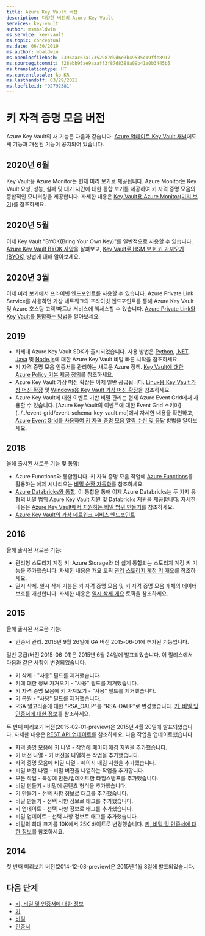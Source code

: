 ```yaml
---
title: Azure Key Vault 버전
description: 다양한 버전의 Azure Key Vault
services: key-vault
author: msmbaldwin
ms.service: key-vault
ms.topic: conceptual
ms.date: 06/30/2019
ms.author: mbaldwin
ms.openlocfilehash: 2396aac67a17352987d9d6e3b49535c19ffe8917
ms.sourcegitcommit: f28ebb95ae9aaaff3f87d8388a09b41e0b3445b5
ms.translationtype: HT
ms.contentlocale: ko-KR
ms.lasthandoff: 03/29/2021
ms.locfileid: "92792381"
---
```

# <a name="key-vault-versions"></a>키 자격 증명 모음 버전

Azure Key Vault의 새 기능은 다음과 같습니다. [Azure 업데이트 Key Vault 채널](https://azure.microsoft.com/updates/?category=security&query=Key%20vault)에도 새 기능과 개선된 기능이 공지되어 있습니다.

## <a name="june-2020"></a>2020년 6월

Key Vault용 Azure Monitor는 현재 미리 보기로 제공됩니다.  Azure Monitor는 Key Vault 요청, 성능, 실패 및 대기 시간에 대한 통합 보기를 제공하여 키 자격 증명 모음의 종합적인 모니터링을 제공합니다. 자세한 내용은 [Key Vault용 Azure Monitor(미리 보기)](../../azure-monitor/insights/key-vault-insights-overview.md)를 참조하세요.

## <a name="may-2020"></a>2020년 5월

이제 Key Vault "BYOK(Bring Your Own Key)"를 일반적으로 사용할 수 있습니다. [Azure Key Vault BYOK 사양](../keys/byok-specification.md)을 살펴보고, [Key Vault로 HSM 보호 키 가져오기(BYOK)](../keys/hsm-protected-keys-byok.md) 방법에 대해 알아보세요.

## <a name="march-2020"></a>2020년 3월

이제 미리 보기에서 프라이빗 엔드포인트를 사용할 수 있습니다. Azure Private Link Service를 사용하면 가상 네트워크의 프라이빗 엔드포인트를 통해 Azure Key Vault 및 Azure 호스팅 고객/파트너 서비스에 액세스할 수 있습니다.  [Azure Private Link와 Key Vault를 통합하는 방법](private-link-service.md)을 알아보세요.

## <a name="2019"></a>2019

- 차세대 Azure Key Vault SDK가 출시되었습니다. 사용 방법은 [Python](../secrets/quick-create-python.md), [.NET](../secrets/quick-create-net.md), [Java](../secrets/quick-create-java.md) 및 [Node.js](../secrets/quick-create-node.md)에 대한 Azure Key Vault 비밀 빠른 시작을 참조하세요.
- 키 자격 증명 모음 인증서를 관리하는 새로운 Azure 정책. [Key Vault에 대한 Azure Policy 기본 제공 정의](../policy-reference.md)를 참조하세요.
- Azure Key Vault 가상 머신 확장은 이제 일반 공급됩니다.  [Linux용 Key Vault 가상 머신 확장](../../virtual-machines/extensions/key-vault-linux.md) 및 [Windows용 Key Vault 가상 머신 확장](../../virtual-machines/extensions/key-vault-windows.md)을 참조하세요.
- Azure Key Vault에 대한 이벤트 기반 비밀 관리는 현재 Azure Event Grid에서 사용할 수 있습니다. [Azure Key Vault의 이벤트에 대한 Event Grid 스키마](../../event-grid/event-schema-key-vault.md]에서 자세한 내용을 확인하고, [Azure Event Grid를 사용하여 키 자격 증명 모음 알림 수신 및 응답](event-grid-tutorial.md) 방법을 알아보세요.

## <a name="2018"></a>2018

올해 출시된 새로운 기능 및 통합:

- Azure Functions와 통합됩니다. 키 자격 증명 모음 작업에 [Azure Functions](../../azure-functions/index.yml)를 활용하는 예제 시나리오는 [비밀 순환 자동화](../secrets/tutorial-rotation.md)를 참조하세요. 
- [Azure Databricks와 통합](/azure/databricks/scenarios/store-secrets-azure-key-vault). 이 통합을 통해 이제 Azure Databricks는 두 가지 유형의 비밀 범위 Azure Key Vault 지원 및 Databricks 지원을 제공합니다. 자세한 내용은 [Azure Key Vault에서 지원하는 비밀 범위 만들기](/azure/databricks/security/secrets/secret-scopes#--create-an-azure-key-vault-backed-secret-scope)를 참조하세요.
- [Azure Key Vault의 가상 네트워크 서비스 엔드포인트](overview-vnet-service-endpoints.md)

## <a name="2016"></a>2016

올해 출시된 새로운 기능:

- 관리형 스토리지 계정 키. Azure Storage와 더 쉽게 통합되는 스토리지 계정 키 기능을 추가했습니다. 자세한 내용은 개요 토픽 [관리 스토리지 계정 키 개요](../secrets/overview-storage-keys.md)를 참조하세요.
- 일시 삭제. 일시 삭제 기능은 키 자격 증명 모음 및 키 자격 증명 모음 개체의 데이터 보호를 개선합니다. 자세한 내용은 [일시 삭제 개요](./soft-delete-overview.md) 토픽을 참조하세요.

## <a name="2015"></a>2015

올해 출시된 새로운 기능:
- 인증서 관리. 2016년 9월 26일에 GA 버전 2015-06-01에 추가된 기능입니다.

일반 공급(버전 2015-06-01)은 2015년 6월 24일에 발표되었습니다. 이 릴리스에서 다음과 같은 사항이 변경되었습니다. 
- 키 삭제 - "사용" 필드를 제거했습니다.
- 키에 대한 정보 가져오기 - "사용" 필드를 제거했습니다.
- 키 자격 증명 모음에 키 가져오기 - "사용" 필드를 제거했습니다.
- 키 복원 - "사용" 필드를 제거했습니다.     
- RSA 알고리즘에 대한 "RSA_OAEP"를 "RSA-OAEP"로 변경했습니다. [키, 비밀 및 인증서에 대한 정보](about-keys-secrets-certificates.md)를 참조하세요.    
 
두 번째 미리보기 버전(2015-02-01-preview)은 2015년 4월 20일에 발표되었습니다. 자세한 내용은 [REST API 업데이트](/archive/blogs/kv/rest-api-update)를 참조하세요. 다음 작업을 업데이트했습니다.
 
- 자격 증명 모음에 키 나열 - 작업에 페이지 매김 지원을 추가했습니다.
- 키 버전 나열 - 키 버전을 나열하는 작업을 추가했습니다.  
- 자격 증명 모음에 비밀 나열 - 페이지 매김 지원을 추가했습니다.
- 비밀 버전 나열 - 비밀 버전을 나열하는 작업을 추가합니다.  
- 모든 작업 - 특성에 만든/업데이트한 타임스탬프를 추가했습니다.  
- 비밀 만들기 - 비밀에 콘텐츠 형식을 추가했습니다.
- 키 만들기 - 선택 사항 정보로 태그를 추가했습니다.
- 비밀 만들기 - 선택 사항 정보로 태그를 추가했습니다.
- 키 업데이트 - 선택 사항 정보로 태그를 추가했습니다.
- 비밀 업데이트 - 선택 사항 정보로 태그를 추가했습니다.
- 비밀의 최대 크기를 10K에서 25K 바이트로 변경했습니다. [키, 비밀 및 인증서에 대한 정보](about-keys-secrets-certificates.md)를 참조하세요.    
 
## <a name="2014"></a>2014
 
첫 번째 미리보기 버전(2014-12-08-preview)은 2015년 1월 8일에 발표되었습니다.  
 
## <a name="next-steps"></a>다음 단계

- [키, 비밀 및 인증서에 대한 정보](about-keys-secrets-certificates.md)
- [키](../keys/index.yml)
- [비밀](../secrets/index.yml)
- [인증서](../certificates/index.yml)